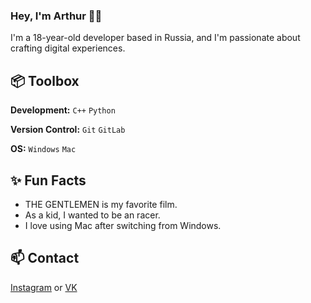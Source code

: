 ### Hey, I'm Arthur 👋🏽  

I'm a 18-year-old developer based in Russia, and I'm passionate about crafting digital experiences. 
 
## 📦 Toolbox

**Development:** `C++` `Python`

**Version Control:** `Git` `GitLab`

**OS:** `Windows` `Mac`

## ✨ Fun Facts 

- THE GENTLEMEN is my favorite film.
- As a kid, I wanted to be an racer.
- I love using Mac after switching from Windows.

## 📫 Contact

[Instagram](https://www.instagram.com/arc.mrx/) or 
[VK](https://vk.com/arcmrx/)
 
